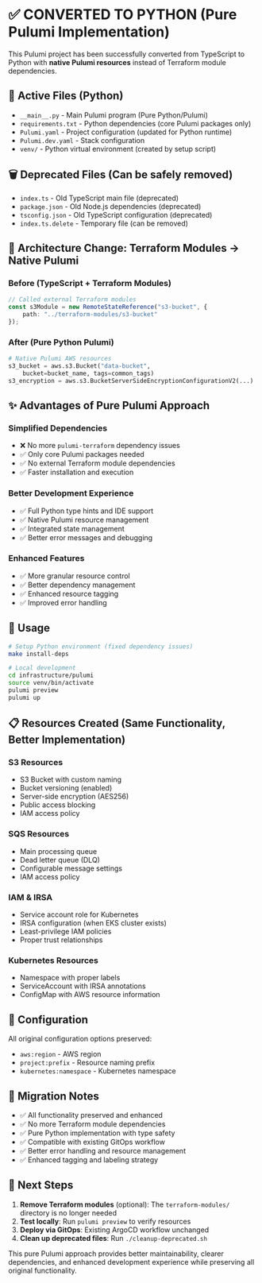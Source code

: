 # ✅ CONVERTED TO PYTHON (Pure Pulumi Implementation)

This Pulumi project has been successfully converted from TypeScript to Python with **native Pulumi resources** instead of Terraform module dependencies.

## 🐍 **Active Files (Python)**
- `__main__.py` - Main Pulumi program (Pure Python/Pulumi)
- `requirements.txt` - Python dependencies (core Pulumi packages only)
- `Pulumi.yaml` - Project configuration (updated for Python runtime)
- `Pulumi.dev.yaml` - Stack configuration
- `venv/` - Python virtual environment (created by setup script)

## 🗑️ **Deprecated Files (Can be safely removed)**
- `index.ts` - Old TypeScript main file (deprecated)
- `package.json` - Old Node.js dependencies (deprecated)  
- `tsconfig.json` - Old TypeScript configuration (deprecated)
- `index.ts.delete` - Temporary file (can be removed)

## 🔄 **Architecture Change: Terraform Modules → Native Pulumi**

### **Before (TypeScript + Terraform Modules)**
```typescript
// Called external Terraform modules
const s3Module = new RemoteStateReference("s3-bucket", {
    path: "../terraform-modules/s3-bucket"
});
```

### **After (Pure Python Pulumi)**
```python
# Native Pulumi AWS resources
s3_bucket = aws.s3.Bucket("data-bucket", 
    bucket=bucket_name, tags=common_tags)
s3_encryption = aws.s3.BucketServerSideEncryptionConfigurationV2(...)
```

## ✨ **Advantages of Pure Pulumi Approach**

### **Simplified Dependencies**
- ❌ No more `pulumi-terraform` dependency issues
- ✅ Only core Pulumi packages needed
- ✅ No external Terraform module dependencies
- ✅ Faster installation and execution

### **Better Development Experience**
- ✅ Full Python type hints and IDE support
- ✅ Native Pulumi resource management
- ✅ Integrated state management
- ✅ Better error messages and debugging

### **Enhanced Features**
- ✅ More granular resource control
- ✅ Better dependency management
- ✅ Enhanced resource tagging
- ✅ Improved error handling

## 🚀 **Usage**
```bash
# Setup Python environment (fixed dependency issues)
make install-deps

# Local development
cd infrastructure/pulumi
source venv/bin/activate
pulumi preview
pulumi up
```

## 📋 **Resources Created (Same Functionality, Better Implementation)**

### **S3 Resources**
- S3 Bucket with custom naming
- Bucket versioning (enabled)
- Server-side encryption (AES256)
- Public access blocking
- IAM access policy

### **SQS Resources**
- Main processing queue
- Dead letter queue (DLQ)
- Configurable message settings
- IAM access policy

### **IAM & IRSA**
- Service account role for Kubernetes
- IRSA configuration (when EKS cluster exists)
- Least-privilege IAM policies
- Proper trust relationships

### **Kubernetes Resources**
- Namespace with proper labels
- ServiceAccount with IRSA annotations
- ConfigMap with AWS resource information

## 🔧 **Configuration**
All original configuration options preserved:
- `aws:region` - AWS region
- `project:prefix` - Resource naming prefix  
- `kubernetes:namespace` - Kubernetes namespace

## 📝 **Migration Notes**
- ✅ All functionality preserved and enhanced
- ✅ No more Terraform module dependencies
- ✅ Pure Python implementation with type safety
- ✅ Compatible with existing GitOps workflow
- ✅ Better error handling and resource management
- ✅ Enhanced tagging and labeling strategy

## 🎯 **Next Steps**
1. **Remove Terraform modules** (optional): The `terraform-modules/` directory is no longer needed
2. **Test locally**: Run `pulumi preview` to verify resources
3. **Deploy via GitOps**: Existing ArgoCD workflow unchanged
4. **Clean up deprecated files**: Run `./cleanup-deprecated.sh`

This pure Pulumi approach provides better maintainability, clearer dependencies, and enhanced development experience while preserving all original functionality.
